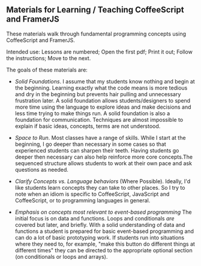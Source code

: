 ## Materials for Learning / Teaching CoffeeScript and FramerJS

These materials walk through fundamental programming concepts using CoffeeScript and FramerJS. 

Intended use: Lessons are numbered; Open the first pdf; Print it out; Follow the instructions; Move to the next. 

The goals of these materials are:

- *Solid Foundations*. I assume that my students know nothing and begin at the beginning. Learning exactly what the code means is more tedious and dry in the beginning but prevents hair pulling and unnecessary frustration later. A solid foundation allows students/designers to spend more time using the language to explore ideas and make decisions and less time trying to make things run. A solid foundation is also a foundation for communication. Techniques are almost impossible to explain if basic ideas, concepts, terms are not understood. 

- *Space to Run*. Most classes have a range of skills. While I start at the beginning, I go deeper than necessary in some cases so that experienced students can sharpen their teeth. Having students go deeper then necessary can also help reinforce more core concepts.The sequenced structure allows students to work at their own pace and ask questions as needed.  

- *Clarify Concepts vs. Language behaviors* (Where Possible). Ideally, I'd like students learn concepts they can take to other places. So I try to note when an idiom is specific to CoffeeScript, JavaScript and CoffeeScript, or to programming languages in general.

- *Emphasis on concepts most relevant to event-based programming* The initial focus is on data and functions. Loops and conditionals *are* covered but later, and briefly. With a solid understanding of data and functions a student is prepared for basic event-based programming and can do a lot of basic prototyping work. If students run into situations where they need to, for example, "make this button do different things at different times" they can be directed to the appropriate optional section (on conditionals or loops and arrays). 
